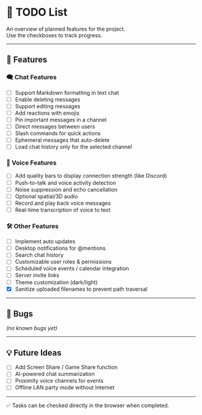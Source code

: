 # 📝 TODO List

An overview of planned features for the project.  
Use the checkboxes to track progress.

---

## 🚀 Features

### 🗨️ Chat Features

- [ ] Support Markdown formatting in text chat
- [ ] Enable deleting messages
- [ ] Support editing messages
- [ ] Add reactions with emojis
- [ ] Pin important messages in a channel
- [ ] Direct messages between users
- [ ] Slash commands for quick actions
- [ ] Ephemeral messages that auto-delete
- [ ] Load chat history only for the selected channel

### 🎤 Voice Features

- [ ] Add quality bars to display connection strength (like Discord)
- [ ] Push-to-talk and voice activity detection
- [ ] Noise suppression and echo cancellation
- [ ] Optional spatial/3D audio
- [ ] Record and play back voice messages
- [ ] Real-time transcription of voice to text

### 🛠️ Other Features

- [ ] Implement auto updates
- [ ] Desktop notifications for @mentions
- [ ] Search chat history
- [ ] Customizable user roles & permissions
- [ ] Scheduled voice events / calendar integration
- [ ] Server invite links
- [ ] Theme customization (dark/light)
- [x] Sanitize uploaded filenames to prevent path traversal

---

## 🐛 Bugs

_(no known bugs yet)_

---

## 💡 Future Ideas

- [ ] Add Screen Share / Game Share function
- [ ] AI-powered chat summarization
- [ ] Proximity voice channels for events
- [ ] Offline LAN party mode without Internet

---

✅ Tasks can be checked directly in the browser when completed.
